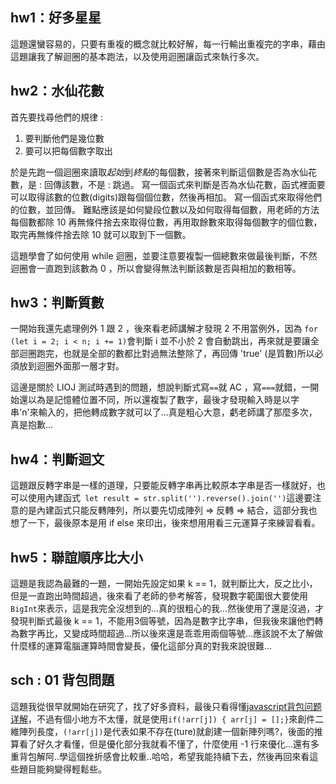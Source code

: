 ## hw1：好多星星
  這題還蠻容易的，只要有重複的概念就比較好解，每一行輸出重複完的字串，藉由這題讓我了解迴圈的基本跑法，以及使用迴圈讓函式來執行多次。

## hw2：水仙花數
  首先要找尋他們的規律 :

1. 要判斷他們是幾位數
2. 要可以把每個數字取出

於是先跑一個迴圈來讀取*起始*到*終點*的每個數，接著來判斷這個數是否為水仙花數，是 : 回傳該數，不是 : 跳過。
寫一個函式來判斷是否為水仙花數，函式裡面要可以取得該數的位數(digits)跟每個個位數，然後再相加。
寫一個函式來取得他們的位數，並回傳。
難點應該是如何變段位數以及如何取得每個數，用老師的方法每個數都除 10 再無條件捨去來取得位數，再用取餘數來取得每個數字的個位數，取完再無條件捨去除 10 就可以取到下一個數。

這題學會了如何使用 while 迴圈，並要注意要複製一個總數來做最後判斷，不然迴圈會一直跑到該數為 0 ，所以會變得無法判斷該數是否與相加的數相等。
## hw3：判斷質數
  一開始我還先處理例外 1 跟 2 ，後來看老師講解才發現 2 不用當例外，因為 `for (let i = 2; i < n; i += 1)`會判斷 i 並不小於 2 會自動跳出，再來就是要讓全部迴圈跑完，也就是全部的數都比對過無法整除了，再回傳 'true' (是質數)所以必須放到迴圈外面那一層才對。

  這邊是關於 LIOJ 測試時遇到的問題，想說判斷式寫`==`就 AC ，寫`===`就錯，一開始還以為是記憶體位置不同，所以還複製了數字，最後才發現輸入時是以字串'n'來輸入的，把他轉成數字就可以了...真是粗心大意，虧老師講了那麼多次，真是抱歉...

## hw4：判斷迴文
 這題跟反轉字串是一樣的道理，只要能反轉字串再比較原本字串是否一樣就好，也可以使用內建函式` let result = str.split('').reverse().join('')`這邊要注意的是內建函式只能反轉陣列，所以要先切成陣列 => 反轉 => 結合，這部分我也想了一下，最後原本是用 if else 來印出，後來想用用看三元運算子來練習看看。

## hw5：聯誼順序比大小
 這題是我認為最難的一題，一開始先設定如果 k == 1，就判斷比大，反之比小，但是一直跑出時間超過，後來看了老師的參考解答，發現數字範圍很大要使用`BigInt`來表示，這是我完全沒想到的...真的很粗心的我...然後使用了還是沒過，才發現判斷式最後 k == 1，不能用3個等號，因為是數字比字串，但我後來讓他們轉為數字再比，又變成時間超過...所以後來還是乖乖用兩個等號...應該說不太了解做什麼樣的運算電腦運算時間會變長，優化這部分真的對我來說很難...

## sch : 01 背包問題
  這題我從很早就開始在研究了，找了好多資料，最後只看得懂[javascript背包问题详解](https://segmentfault.com/a/1190000012829866)，不過有個小地方不太懂，就是使用`if(!arr[j]) { arr[j] = [];}`來創件二維陣列長度，`(!arr[j])`是代表如果不存在(ture)就創建一個新陣列嗎?，後面的推算看了好久才看懂，但是優化部分我就看不懂了，什麼使用 -1 行來優化...還有多重背包解阿..學這個挫折感會比較重..哈哈，希望我能持續下去，然後再回來看這些題目能夠變得輕鬆些。
